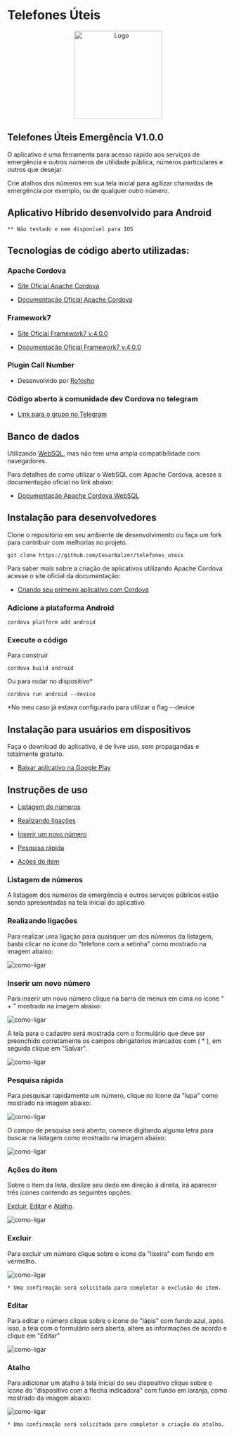 # Telefones Úteis

<p align="center">
  <img src="http://kdsistemasweb.com.br/telefonesuteis/img/logo.png" alt="Logo" width="200px" height="200px;"/>
</p>

## Telefones Úteis Emergência V1.0.0

O aplicativo é uma ferramenta para acesso rápido aos serviços de emergência e outros números de utilidade pública, números particulares e outros que desejar.

Crie atalhos dos números em sua tela inicial para agilizar chamadas de emergência por exemplo, ou de qualquer outro número.

## Aplicativo Híbrido desenvolvido para Android

    ** Não testado e nem disponível para IOS

## Tecnologias de código aberto utilizadas:


### Apache Cordova
- [Site Oficial Apache Cordova](https://cordova.apache.org)

- [Documentação Oficial Apache Cordova](https://cordova.apache.org/docs/en/latest/)


### Framework7
- [Site Oficial Framework7 v.4.0.0](http://framework7.io)

- [Documentação Oficial Framework7 v.4.0.0](http://framework7.io/docs)


### Plugin Call Number

- Desenvolvido por [Rofosho](https://github.com/Rohfosho/CordovaCallNumberPlugin.git)


### Código aberto à comunidade dev Cordova no telegram

- [Link para o grupo no Telegram](https://t.me/devcordova)

## Banco de dados

 Utilizando [WebSQL](https://www.w3.org/TR/webdatabase/), mas não tem uma ampla compatibilidade com navegadores.

 Para detalhes de como utilizar o WebSQL com Apache Cordova, acesse a documentação oficial no link abaixo:

- [Documentação Apache Cordova WebSQL](https://cordova.apache.org/docs/en/latest/cordova/storage/storage.html#websql)


## Instalação para desenvolvedores

 Clone o repositório em seu ambiente de desenvolvimento ou faça um fork para contribuir com melhorias no projeto.

    git clone https://github.com/CesarBalzer/telefones_uteis

 Para saber mais sobre a criação de aplicativos utilizando Apache Cordova acesse o site oficial da documentação:

- [Criando seu primeiro aplicativo com Cordova](https://cordova.apache.org/docs/en/latest/guide/cli/index.html)

### Adicione a plataforma Android

    cordova platform add android
    
### Execute o código

 Para construir

    cordova build android

 Ou para rodar no dispositivo*

    cordova run android --device

 *No meu caso já estava configurado para utilizar a flag --device

## Instalação para usuários em dispositivos

  Faça o download do aplicativo, é de livre uso, sem propagandas e totalmente gratuito.

- [Baixar aplicativo na Google Play](https://play.google.com/store/apps/details?id=br.com.telefones_uteis)

## Instruções de uso

- [ Listagem de números](#listagem-de-números)

- [ Realizando ligações](#realizando-ligações)

- [ Inserir um novo número](#inserir-um-novo-número)

- [ Pesquisa rápida](#pesquisa-rápida)

- [ Ações do item](#ações-do-item)


### Listagem de números

 A listagem dos números de emergência e outros serviços públicos estão sendo apresentadas na tela inicial do aplicativo


### Realizando ligações

 Para realizar uma ligação para quaisquer um dos números da listagem, basta clicar no ícone do "telefone com a setinha" como mostrado na imagem abaixo:

![como-ligar](http://kdsistemasweb.com.br/telefonesuteis/img/como_ligar.png)

### Inserir um novo número

 Para inserir um novo número clique na barra de menus em cima no ícone " + " mostrado na imagem abaixo:

![como-ligar](http://kdsistemasweb.com.br/telefonesuteis/img/adicionar.png)

 A tela para o cadastro será mostrada com o formulário que deve ser preenchido corretamente os campos obrigatórios marcados com ( * ), em seguida clique em "Salvar".

![como-ligar](http://kdsistemasweb.com.br/telefonesuteis/img/cadastro.png)

### Pesquisa rápida

 Para pesquisar rapidamente um número, clique no ícone da "lupa" como mostrado na imagem abaixo:

![como-ligar](http://kdsistemasweb.com.br/telefonesuteis/img/pesquisar.png)

 O campo de pesquisa será aberto, comece digitando alguma letra para buscar na listagem como mostrado na imagem abaixo:

![como-ligar](http://kdsistemasweb.com.br/telefonesuteis/img/busca.png)

### Ações do item

 Sobre o item da lista, deslize seu dedo em direção à direita, irá aparecer três ícones contendo as seguintes opções:

 [Excluir](#excluir), [Editar](#editar) e [Atalho](#atalho).

![como-ligar](http://kdsistemasweb.com.br/telefonesuteis/img/acao_gif.gif)


### Excluir

  Para excluir um número clique sobre o ícone da "lixeira" com fundo em vermelho.

![como-ligar](http://kdsistemasweb.com.br/telefonesuteis/img/excluir.png)

    * Uma confirmação será solicitada para completar a exclusão do item.

### Editar

 Para editar o número clique sobre o ícone do "lápis" com fundo azul, após isso, a tela com o formulário será aberta, altere as informações de acordo e clique em "Editar"

![como-ligar](http://kdsistemasweb.com.br/telefonesuteis/img/editar.png)

### Atalho 

 Para adicionar um atalho à tela inicial do seu dispositivo clique sobre o ícone do "dispositivo com a flecha indicadora" com fundo em laranja, como mostrado da imagem abaixo:

![como-ligar](http://kdsistemasweb.com.br/telefonesuteis/img/atalho.png)

    * Uma confirmação será solicitada para completar a criação do atalho.


